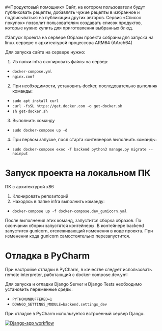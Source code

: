 #«Продуктовый помощник»
Cайт, на котором пользователи будут публиковать рецепты, добавлять чужие рецепты в избранное и подписываться на публикации других авторов. Сервис «Список покупок» позволит пользователям создавать список продуктов, которые нужно купить для приготовления выбранных блюд.

#Запуск проекта на сервере
Образы проекта собраны для запуска на linux сервере с архитектурой процессора ARM64 (AArch64)

Для запуска сайта на сервере нужно:

1. Из папки infra cкопировать файлы на сервер:
  + ```docker-compose.yml```
  + ```nginx.conf```
2. При необходимости, установить docker, последовательно выполняя команды:
  + ```sudo apt install curl```
  + ```curl -fsSL https://get.docker.com -o get-docker.sh```
  + ```sh get-docker.sh```
3. Выполнить команду
  + ```sudo docker-compose up -d```
4. При первом запуске, посл старта контейнеров выполнить команды:
  + ```sudo docker-compose exec -T backend python3 manage.py migrate --noinput```

# Запуск проекта на локальном ПК
ПК с архитектурой x86
1. Клонировать репозиторий
2. Находясь в папке infra выполнить команду:
  + ```docker-compose up -f docker-compose.dev_gunicorn.yml```

После выполнения этих команд, запустится сборка образов. По окончании сборки запустятся контейнеры. В контейнере backend запустится gunicorn, отслеживающий изменения в коде проекта. При изменении кода gunicorn самостоятельно перезапустится.

# Отладка в PyCharm
При настройке отладки в PyCharm, в качестве следует использовать remote interpreter, работающий с docker-compose.dev.yml

Для запуска и отладки Django Server и Django Tests необходимо установить переменные среды:

+ ```PYTHONUNBUFFERED=1```
+ ```DJANGO_SETTINGS_MODULE=backend.settings_dev```

При отладке в PyCharm используется встроенный сервер Django.


[![Django-app workflow](https://github.com/aybor/foodgram-project-react/actions/workflows/foodgram_project.yml/badge.svg)](https://github.com/aybor/foodgram-project-react/actions/workflows/foodgram_project.yml)